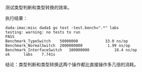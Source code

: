 测试类型判断和类型转换的效率。

执行结果：

    dada-imac:misc dada$ go test -test.bench=".*" labs
    testing: warning: no tests to run
    PASS
    Benchmark_TypeSwitch	50000000	        33.0 ns/op
    Benchmark_NormalSwitch	2000000000	         1.99 ns/op
    Benchmark_InterfaceSwitch	100000000	        18.4 ns/op
    ok  	labs	7.741s

结论：类型判断和类型转换这两个操作都比直接操作多几倍的消耗。

